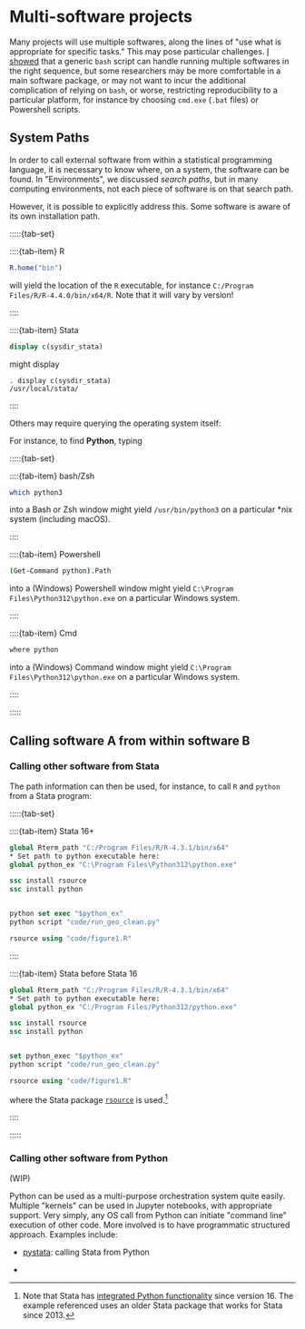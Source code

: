 # Multi-software projects

Many projects will use multiple softwares, along the lines of "use what is appropriate for specific tasks." This may pose particular challenges. [I showed](hands-off-running) that a generic `bash` script can handle running multiple softwares in the right sequence, but some researchers may be more comfortable in a main software package, or may not want to incur the additional complication of relying on `bash`, or worse, restricting reproducibility to a particular platform, for instance by choosing `cmd.exe` (`.bat` files) or Powershell scripts.

## System Paths

In order to call external software from within a statistical programming language, it is necessary to know where, on a system, the software can be found. In "Environments", we discussed *search paths*, but in many computing environments, not each piece of software is on that search path.

However, it is possible to explicitly address this. Some software is aware of its own installation path.


:::::{tab-set}

::::{tab-item}  R

```R
R.home("bin")
```

will yield the location of the `R` executable, for instance
`C:/Program Files/R/R-4.4.0/bin/x64/R`. Note that it will vary by version!

::::

::::{tab-item}   Stata

```stata
display c(sysdir_stata)
```

might display

```
. display c(sysdir_stata)
/usr/local/stata/
```

::::


Others may require querying the operating system itself:

For instance, to find **Python**, typing 

:::::{tab-set}

::::{tab-item} bash/Zsh

```bash
which python3
```

into a Bash or Zsh window  might yield `/usr/bin/python3` on a particular *nix system (including macOS).

::::

::::{tab-item} Powershell

```bash
(Get-Command python).Path
```
into a (Windows) Powershell window  might yield `C:\Program Files\Python312\python.exe` on a particular Windows system.


::::

::::{tab-item} Cmd

```bash
where python
```

into a (Windows) Command window  might yield `C:\Program Files\Python312\python.exe` on a particular Windows system.

::::


:::::

## Calling software A from within software B

### Calling other software from Stata

The path information can then be used, for instance, to call `R` and `python` from a Stata program:

:::::{tab-set}

::::{tab-item} Stata 16+

```stata
global Rterm_path "C:/Program Files/R/R-4.3.1/bin/x64"
* Set path to python executable here:
global python_ex "C:\Program Files\Python312\python.exe"

ssc install rsource
ssc install python


python set exec "$python_ex"
python script "code/run_geo_clean.py"

rsource using "code/figure1.R"
```

::::

::::{tab-item} Stata before Stata 16

```stata
global Rterm_path "C:/Program Files/R/R-4.3.1/bin/x64"
* Set path to python executable here:
global python_ex "C:/Program Files/Python312/python.exe"

ssc install rsource
ssc install python


set python_exec "$python_ex"
python script "code/run_geo_clean.py"

rsource using "code/figure1.R"
```

where the Stata package [`rsource`](https://ideas.repec.org/c/boc/bocode/s456847.html) is used.[^pythonstata]

[^pythonstata]: Note that Stata has [integrated Python functionality](https://www.stata.com/manuals/ppystataintegration.pdf) since version 16. The example referenced uses an older Stata package that works for Stata since 2013.

::::

:::::

### Calling other software from Python

(WIP)

Python can be used as a multi-purpose orchestration system quite easily. Multiple "kernels" can be used in Jupyter notebooks, with appropriate support. Very simply, any OS call from Python can initiate "command line" execution of other code. More involved is to have programmatic structured approach. Examples include:

- [pystata](https://www.stata.com/python/pystata18/): calling Stata from Python

- 
